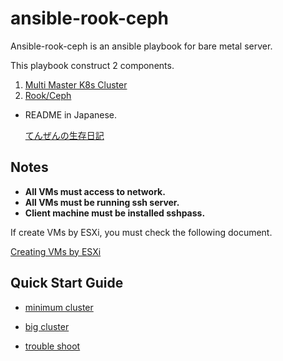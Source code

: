 # ansible-rook-ceph

Ansible-rook-ceph is an ansible playbook for bare metal server.

This playbook construct 2 components.
1. [Multi Master K8s Cluster](https://github.com/kubernetes/kubernetes)
2. [Rook/Ceph](https://github.com/rook/rook)


* README in Japanese.

    [てんぜんの生存日記](https://tenzen.hatenablog.com/entry/2020/08/20/203448)

## Notes

* __All VMs must access to network.__
* __All VMs must be running ssh server.__
* __Client machine must be installed sshpass.__

If create VMs by ESXi, you must check the following document.

[Creating VMs by ESXi](docs/trouble_shoot.md#creating-vms-by-esxi)

## Quick Start Guide

* [minimum cluster](docs/minimum.md)

* [big cluster](docs/big.md)

* [trouble shoot](docs/trouble_shoot.md)